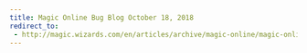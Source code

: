 ```yaml
---
title: Magic Online Bug Blog October 18, 2018
redirect_to:
 - http://magic.wizards.com/en/articles/archive/magic-online/magic-online-bug-blog-october-2018-10-18
---
```

